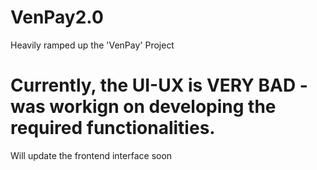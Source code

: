 # VenPay2.0
Heavily ramped up the 'VenPay' Project

# Currently, the UI-UX is VERY BAD - was workign on developing the required functionalities.
Will update the frontend interface soon
